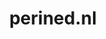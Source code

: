 ---
layout: post
title:  "perined.nl"
internal_url:  "/data/perined.nl.html"
categories: dutchgov
---